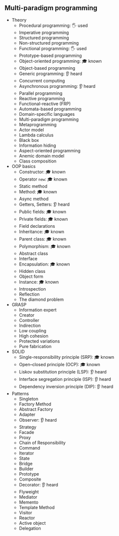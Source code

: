 ## Multi-paradigm programming

- Theory
  - Procedural programming: 🖐️ used
  - Imperative programming
  - Structured programming
  - Non-structured programming
  - Functional programming: 🖐️ used
  - Prototype-based programming
  - Object-oriented programming: 🎓 known
  - Object-based programming
  - Generic programming: 👂 heard
  - Concurrent computing
  - Asynchronous programming: 👂 heard
  - Parallel programming
  - Reactive programming
  - Functional-reactive (FRP)
  - Automata-based programming
  - Domain-specific languages
  - Multi-paradigm programming
  - Metaprogramming
  - Actor model
  - Lambda calculus
  - Black box
  - Information hiding
  - Aspect-oriented programming
  - Anemic domain model
  - Class composition
- OOP basics
  - Constructor: 🎓 known
  - Operator `new`: 🎓 known
  - Static method
  - Method: 🎓 known
  - Async method
  - Getters, Setters: 👂 heard
  - Public fields: 🎓 known
  - Private fields: 🎓 known
  - Field declarations
  - Inheritance: 🎓 known
  - Parent class: 🎓 known
  - Polymorphism: 🎓 known
  - Abstract class
  - Interface
  - Encapsulation: 🎓 known
  - Hidden class
  - Object form
  - Instance: 🎓 known
  - Introspection
  - Reflection
  - The diamond problem
- GRASP
  - Information expert
  - Creator
  - Controller
  - Indirection
  - Low coupling
  - High cohesion
  - Protected variations
  - Pure fabrication
- SOLID
  - Single-responsibility principle (SRP): 🎓 known
  - Open–closed principle (OCP): 🎓 known
  - Liskov substitution principle (LSP): 👂 heard
  - Interface segregation principle (ISP): 👂 heard
  - Dependency inversion principle (DIP): 👂 heard
- Patterns
  - Singleton
  - Factory Method
  - Abstract Factory
  - Adapter
  - Observer: 👂 heard
  - Strategy
  - Facade
  - Proxy
  - Chain of Responsibility
  - Command
  - Iterator
  - State
  - Bridge
  - Builder
  - Prototype
  - Composite
  - Decorator: 👂 heard
  - Flyweight
  - Mediator
  - Memento
  - Template Method
  - Visitor
  - Reactor
  - Active object
  - Delegation
